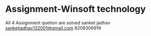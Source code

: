 # Assignment-Winsoft technology
All 4 Assignment quetion are solved
sanket jadhav 
sanketjadhav132001@gmail.com
8208306919
